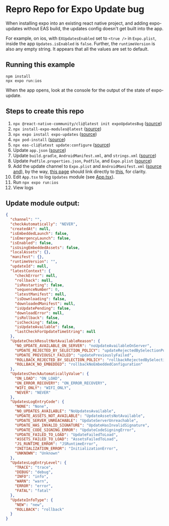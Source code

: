 # Repro Repo for Expo Update bug

When installing expo into an existing react native project, and adding expo-updates without EAS build, the updates config doesn't get built into the app.

For example, on ios, with `EXUpdatesEnabled` set to `<true />` in `Expo.plist`, inside the app `Updates.isEnabled` is `false`. Further, the `runtimeVersion` is also any empty string. It appears that all the values are set to default.

## Running this example

```
npm install
npx expo run:ios
```

When the app opens, look at the console for the output of the state of expo-update.

## Steps to create this repo

1. `npx @react-native-community/cli@latest init expoUpdatesBug` ([source](https://reactnative.dev/docs/getting-started-without-a-framework))
2. `npx install-expo-modules@latest` ([source](https://docs.expo.dev/bare/installing-expo-modules/#automatic-installation))
3. `npx expo install expo-updates` ([source](https://docs.expo.dev/bare/installing-updates/))
4. `npx pod-install` ([source](https://docs.expo.dev/bare/installing-updates/))
5. `npx eas-cli@latest update:configure` ([source](https://docs.expo.dev/bare/installing-updates/#javascript-and-json))
6. Update `app.json` ([source](https://docs.expo.dev/bare/installing-updates/#javascript-and-json))
7. Update `build.gradle`, `AndroidManifest.xml`, and `strings.xml` ([source](https://docs.expo.dev/bare/installing-updates/#android))
8. Update `Podfile.properties.json`, `Podfile`, and `Expo.plist` ([source](https://docs.expo.dev/bare/installing-updates/#ios))
9. Add the update channel to `Expo.plist` and `AndroidManifest.xml` ([source](https://docs.expo.dev/eas-update/standalone-service/#using-eas-update-without-eas-build) [and](https://docs.expo.dev/eas-update/getting-started/#configure-the-update-channel)), by the way, [this page](https://docs.expo.dev/eas-update/standalone-service/#using-eas-update-without-eas-build) should link directly to [this](https://docs.expo.dev/eas-update/getting-started/#configure-the-update-channel), for clarity.
10. Edit `App.tsx` to log `Updates` module (see [App.tsx](./App.tsx)).
11. Run `npx expo run:ios`
12. View logs

## Update module output:

```json
{
  "channel": "",
  "checkAutomatically": "NEVER",
  "createdAt": null,
  "isEmbeddedLaunch": false,
  "isEmergencyLaunch": false,
  "isEnabled": false,
  "isUsingEmbeddedAssets": false,
  "localAssets": {},
  "manifest": {},
  "runtimeVersion": "",
  "updateId": null,
  "latestContext": {
    "checkError": null,
    "rollback": null,
    "isRestarting": false,
    "sequenceNumber": 0,
    "latestManifest": null,
    "isDownloading": false,
    "downloadedManifest": null,
    "isUpdatePending": false,
    "downloadError": null,
    "isRollback": false,
    "isChecking": false,
    "isUpdateAvailable": false,
    "lastCheckForUpdateTimeString": null
  },
  "UpdateCheckResultNotAvailableReason": {
    "NO_UPDATE_AVAILABLE_ON_SERVER": "noUpdateAvailableOnServer",
    "UPDATE_REJECTED_BY_SELECTION_POLICY": "updateRejectedBySelectionPolicy",
    "UPDATE_PREVIOUSLY_FAILED": "updatePreviouslyFailed",
    "ROLLBACK_REJECTED_BY_SELECTION_POLICY": "rollbackRejectedBySelectionPolicy",
    "ROLLBACK_NO_EMBEDDED": "rollbackNoEmbeddedConfiguration"
  },
  "UpdatesCheckAutomaticallyValue": {
    "ON_LOAD": "ON_LOAD",
    "ON_ERROR_RECOVERY": "ON_ERROR_RECOVERY",
    "WIFI_ONLY": "WIFI_ONLY",
    "NEVER": "NEVER"
  },
  "UpdatesLogEntryCode": {
    "NONE": "None",
    "NO_UPDATES_AVAILABLE": "NoUpdatesAvailable",
    "UPDATE_ASSETS_NOT_AVAILABLE": "UpdateAssetsNotAvailable",
    "UPDATE_SERVER_UNREACHABLE": "UpdateServerUnreachable",
    "UPDATE_HAS_INVALID_SIGNATURE": "UpdateHasInvalidSignature",
    "UPDATE_CODE_SIGNING_ERROR": "UpdateCodeSigningError",
    "UPDATE_FAILED_TO_LOAD": "UpdateFailedToLoad",
    "ASSETS_FAILED_TO_LOAD": "AssetsFailedToLoad",
    "JS_RUNTIME_ERROR": "JSRuntimeError",
    "INITIALIZATION_ERROR": "InitializationError",
    "UNKNOWN": "Unknown"
  },
  "UpdatesLogEntryLevel": {
    "TRACE": "trace",
    "DEBUG": "debug",
    "INFO": "info",
    "WARN": "warn",
    "ERROR": "error",
    "FATAL": "fatal"
  },
  "UpdateInfoType": {
    "NEW": "new",
    "ROLLBACK": "rollback"
  }
}
```
